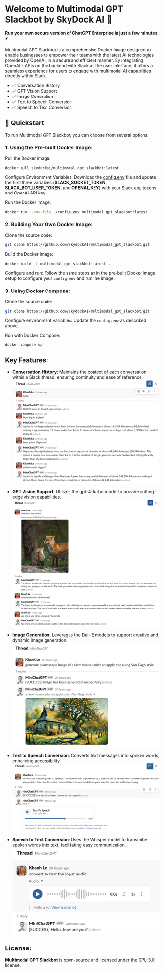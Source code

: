 # Welcome to Multimodal GPT Slackbot by SkyDock AI 👋

**Run your own secure version of ChatGPT Enterprise in just a few minutes ⚡️**

Multimodal GPT Slackbot is a comprehensive Docker image designed to enable businesses to empower their teams with the latest AI technologies provided by OpenAI, in a secure and efficient manner. By integrating OpenAI's APIs on the backend with Slack as the user interface, it offers a seamless experience for users to engage with multimodal AI capabilities directly within Slack.

- ✅ Conversation History
- ✅ GPT Vision Support
- ✅ Image Generation
- ✅ Text to Speech Conversion
- ✅ Speech to Text Conversion


## 🚀 Quickstart
To run Multimodal GPT Slackbot, you can choose from several options:

### 1. Using the Pre-built Docker Image:
Pull the Docker image:
```bash
docker pull skydockai/multimodal_gpt_slackbot:latest
```

Configure Environment Variables: Download the [config.env](https://github.com/skydockAI/multimodal_gpt_slackbot/blob/main/config.env) file and update the first three variables (**SLACK_SOCKET_TOKEN**, **SLACK_BOT_USER_TOKEN**, and **OPENAI_KEY**) with your Slack app tokens and OpenAI API key.

Run the Docker image:
```bash
docker run --env-file ./config.env multimodal_gpt_slackbot:latest
```

### 2. Building Your Own Docker Image:
Clone the source code:
```bash
git clone https://github.com/skydockAI/multimodal_gpt_slackbot.git
```

Build the Docker image:
```bash
docker build -t multimodal_gpt_slackbot:latest .
```

Configure and run: Follow the same steps as in the pre-built Docker image setup to configure your `config.env` and run the image.

### 3. Using Docker Compose:
Clone the source code:
```bash
git clone https://github.com/skydockAI/multimodal_gpt_slackbot.git
```

Configure environment variables: Update the `config.env` as described above.

Run with Docker Compose: 
```bash
docker compose up
```


## Key Features:
- **Conversation History**: Maintains the context of each conversation within a Slack thread, ensuring continuity and ease of reference.
<img src="/images/conversation_history.png" alt="Conversation History"></img>

- **GPT Vision Support**: Utilizes the gpt-4-turbo model to provide cutting-edge vision capabilities.
<img src="/images/gpt_vision.png" alt="GPT Vision Support"></img>

- **Image Generation**: Leverages the Dall-E models to support creative and dynamic image generation.
<img src="/images/image_generation.png" alt="Image Generation"></img>

- **Text to Speech Conversion**: Converts text messages into spoken words, enhancing accessibility.
<img src="/images/tts.png" alt="Text to Speech Conversion"></img>

- **Speech to Text Conversion**: Uses the Whisper model to transcribe spoken words into text, facilitating easy communication.
<img src="/images/stt.png" alt="Speech to Text Conversion"></img>


## License:
**Multimodal GPT Slackbot** is open-source and licensed under the [GPL-3.0](LICENSE) license.
